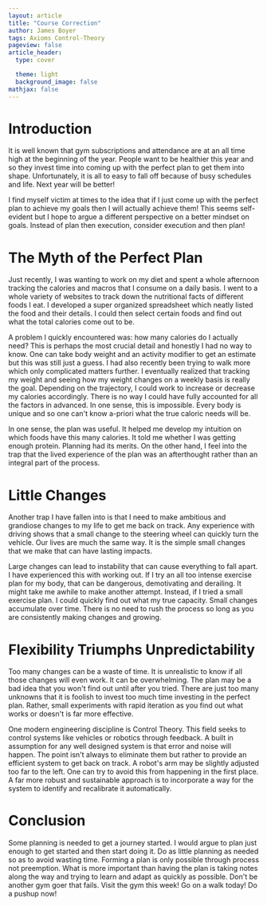```yaml
---
layout: article
title: "Course Correction"
author: James Boyer
tags: Axioms Control-Theory
pageview: false
article_header:
  type: cover

  theme: light
  background_image: false
mathjax: false
---
```

<!--more-->

# Introduction

It is well known that gym subscriptions and attendance are at an all time high at the beginning of the year. People want to be healthier this year and so they invest time into coming up with the perfect plan to get them into shape. Unfortunately, it is all to easy to fall off because of busy schedules and life. Next year will be better!

I find myself victim at times to the idea that if I just come up with the perfect plan to achieve my goals then I will actually achieve them! This seems self-evident but I hope to argue a different perspective on a better mindset on goals. Instead of plan then execution, consider execution and then plan!

# The Myth of the Perfect Plan

Just recently, I was wanting to work on my diet and spent a whole afternoon tracking the calories and macros that I consume on a daily basis. I went to a whole variety of websites to track down the nutritional facts of different foods I eat. I developed a super organized spreadsheet which neatly listed the food and their details. I could then select certain foods and find out what the total calories come out to be.

A problem I quickly encountered was: how many calories do I actually need? This is perhaps the most crucial detail and honestly I had no way to know. One can take body weight and an activity modifier to get an estimate but this was still just a guess. I had also recently been trying to walk more which only complicated matters further. I eventually realized that tracking my weight and seeing how my weight changes on a weekly basis is really the goal. Depending on the trajectory, I could work to increase or decrease my calories accordingly. There is no way I could have fully accounted for all the factors in advanced. In one sense, this is impossible. Every body is unique and so one can't know a-priori what the true caloric needs will be.

In one sense, the plan was useful. It helped me develop my intuition on which foods have this many calories. It told me whether I was getting enough protein. Planning had its merits. On the other hand, I feel into the trap that the lived experience of the plan was an afterthought rather than an integral part of the process.

# Little Changes

Another trap I have fallen into is that I need to make ambitious and grandiose changes to my life to get me back on track. Any experience with driving shows that a small change to the steering wheel can quickly turn the vehicle. Our lives are much the same way. It is the simple small changes that we make that can have lasting impacts. 

Large changes can lead to instability that can cause everything to fall apart. I have experienced this with working out. If I try an all too intense exercise plan for my body, that can be dangerous, demotivating and derailing. It might take me awhile to make another attempt. Instead, if I tried a small exercise plan. I could quickly find out what my true capacity. Small changes accumulate over time. There is no need to rush the process so long as you are consistently making changes and growing.

# Flexibility Triumphs Unpredictability

Too many changes can be a waste of time. It is unrealistic to know if all those changes will even work. It can be overwhelming. The plan may be a bad idea that you won't find out until after you tried. There are just too many unknowns that it is foolish to invest too much time investing in the perfect plan. Rather, small experiments with rapid iteration as you find out what works or doesn't is far more effective.

One modern engineering discipline is Control Theory. This field seeks to control systems like vehicles or robotics through feedback. A built in assumption for any well designed system is that error and noise will happen. The point isn't always to eliminate them but rather to provide an efficient system to get back on track. A robot's arm may be slightly adjusted too far to the left. One can try to avoid this from happening in the first place. A far more robust and sustainable approach is to incorporate a way for the system to identify and recalibrate it automatically. 

# Conclusion

Some planning is needed to get a journey started. I would argue to plan just enough to get started and then start doing it. Do as little planning as needed so as to avoid wasting time. Forming a plan is only possible through process not preemption. What is more important than having the plan is taking notes along the way and trying to learn and adapt as quickly as possible. Don't be another gym goer that fails. Visit the gym this week! Go on a walk today! Do a pushup now!
